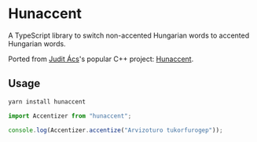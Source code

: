 # Hunaccent

A TypeScript library to switch non-accented Hungarian words to accented Hungarian words.

Ported from [Judit Ács](https://github.com/juditacs)'s popular C++ project: [Hunaccent](https://github.com/juditacs/hunaccent).

## Usage

```bash
yarn install hunaccent
```

```javascript
import Accentizer from "hunaccent";

console.log(Accentizer.accentize("Arvizoturo tukorfurogep"));
```
